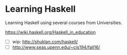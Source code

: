 Learning Haskell
=====

Learning Haskell using several courses from Universities.

<https://wiki.haskell.org/Haskell_in_education>

- [ ] wip: <http://shuklan.com/haskell/>
- [ ] <http://www.seas.upenn.edu/~cis194/fall16/>
